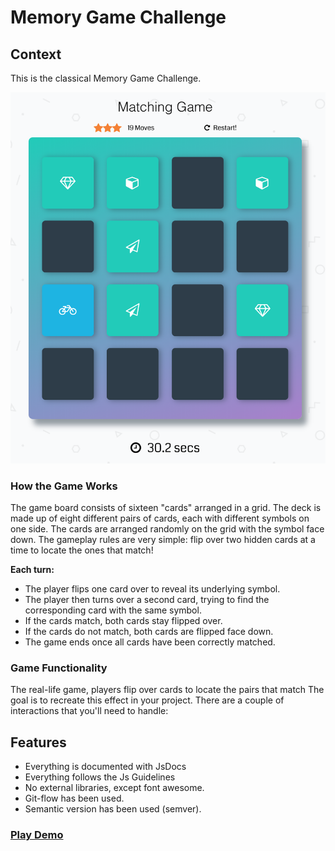 # Memory Game Challenge

## Context
This is the classical Memory Game Challenge. 

![game screenshot](other/screenshot.png)

### How the Game Works
The game board consists of sixteen "cards" arranged in a grid. The deck is made up of eight different pairs of cards, each with different symbols on one side. The cards are arranged randomly on the grid with the symbol face down. The gameplay rules are very simple: flip over two hidden cards at a time to locate the ones that match!

**Each turn:**

- The player flips one card over to reveal its underlying symbol.
- The player then turns over a second card, trying to find the corresponding card with the same symbol.
- If the cards match, both cards stay flipped over.
- If the cards do not match, both cards are flipped face down.
- The game ends once all cards have been correctly matched.

### Game Functionality
The real-life game, players flip over cards to locate the pairs that match The goal is to recreate this effect in your project. There are a couple of interactions that you'll need to handle:


## Features
- Everything is documented with JsDocs 
- Everything follows the Js Guidelines
- No external libraries, except font awesome.
- Git-flow has been used.
- Semantic version has been used (semver).

### [Play Demo](https://kooltheba.github.io/memory-game/)






